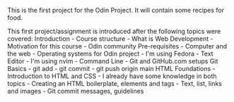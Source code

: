 This is the first project for the Odin Project. It will contain some recipes for food.

This first project/assignment is introduced after the following topics were covered:
  Introduction
    - Course structure
    - What is Web Development
    - Motivation for this course
    - Odin community
  Pre-requisites
    - Computer and the web
    - Operating systems for Odin project - I'm using Fedora
    - Text Editor - I'm using nvim
    - Command Line
    - Git and GitHub.com setups
  Git Basics
    - git add
    - git commit 
    - git push origin main
  HTML Foundations
    - Introduction to HTML and CSS - I already have some knowledge in both topics
    - Creating an HTML boilerplate, elements and tags
    - Text, list, links and images
    - Git commit messages, guidelines
